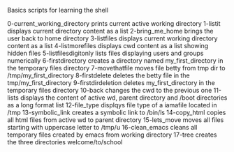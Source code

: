 Basics scripts for learning the shell

0-current_working_directory prints current active working directory
1-listit displays current directory content as a list
2-bring_me_home brings the user back to home directory
3-listfiles displays current working directory content as a list
4-listmorefiles displays cwd content as a list showing hidden files
5-listfilesdigitonly lists files displaying users and groups numerically
6-firstdirectory creates a directory named my_first_directory in the temporary files directory
7-movethatfile moves file betty from tmp dir to /tmp/my_first_directory
8-firstdelete deletes the betty file in the tmp/my_first_directory
9-firstdirdeletion deletes my_first_directory in the temporary files directory
10-back changes the cwd to the previous one
11-lists displays the content of active wd, parent directory and /boot directories as a long format list
12-file_type displqys file type of a iamafile located in /tmp
13-symbolic_link creates a symbolic link to /bin/ls
14-copy_html copies all html files from active wd to parent directory
15-lets_move moves all files starting with uppercase letter to /tmp/u
16-clean_emacs cleans all temporary files created by emacs from working directory
17-tree creates the three directories welcome/to/school

